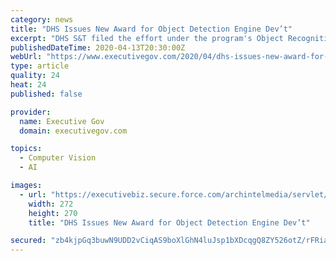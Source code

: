 ```yaml
---
category: news
title: "DHS Issues New Award for Object Detection Engine Dev’t"
excerpt: "DHS S&T filed the effort under the program's Object Recognition and Adaptive Algorithms in Passenger Property Screening solicitation. “Analytical AI has proposed to develop robust, network-ready screening tools that would meet current TSA requirements with the flexibility to adapt to future TSA mission priorities,\" said Melissa Oh ..."
publishedDateTime: 2020-04-13T20:30:00Z
webUrl: "https://www.executivegov.com/2020/04/dhs-issues-new-award-for-object-detection-engine-devt/"
type: article
quality: 24
heat: 24
published: false

provider:
  name: Executive Gov
  domain: executivegov.com

topics:
  - Computer Vision
  - AI

images:
  - url: "https://executivebiz.secure.force.com/archintelmedia/servlet/servlet.FileDownload?file=00Pf300000s3Xo5EAE"
    width: 272
    height: 270
    title: "DHS Issues New Award for Object Detection Engine Dev’t"

secured: "zb4kjpGq3buwN9UDD2vCiqAS9boXlGhN4luJsp1bXDcqgQ8ZY526otZ/rFRiap8wta7GLekmOvVLts07rCpwOLqDLpEFm7VbA2w39tkY+cTC7RSdpg+hP5VJJGgmBcXW5H3zXD0rkM8yyLcpNaVyFndl/hDkgjx6mYQsP5ISm0ryhF5chHrNoX8Dfj4R1q2X4yid7hgn2HdPJ53cObQHxZIB4QryfWer9lX8Q3mtGMsbR8gkMNdz/EZRpFJil/b5PaxMeew2un1wH8paA4fXawQeKIJ9IZ15IYSoTic++NXJZndoGkI/5YH1n5EA+TGf;Kc8zAAzYNPJ2Iw7WnieOow=="
---
```


